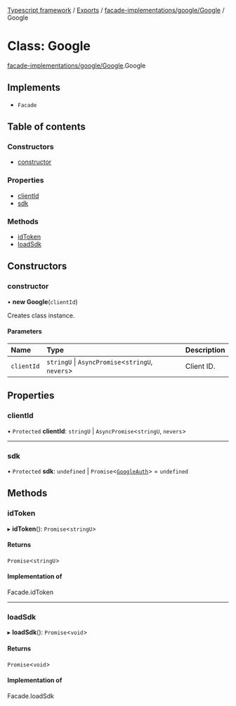 [Typescript framework](../index.md) / [Exports](../modules.md) / [facade-implementations/google/Google](../modules/facade_implementations_google_Google.md) / Google

# Class: Google

[facade-implementations/google/Google](../modules/facade_implementations_google_Google.md).Google

## Implements

- `Facade`

## Table of contents

### Constructors

- [constructor](facade_implementations_google_Google.Google.md#constructor)

### Properties

- [clientId](facade_implementations_google_Google.Google.md#clientid)
- [sdk](facade_implementations_google_Google.Google.md#sdk)

### Methods

- [idToken](facade_implementations_google_Google.Google.md#idtoken)
- [loadSdk](facade_implementations_google_Google.Google.md#loadsdk)

## Constructors

### constructor

• **new Google**(`clientId`)

Creates class instance.

#### Parameters

| Name | Type | Description |
| :------ | :------ | :------ |
| `clientId` | `stringU` \| `AsyncPromise`<`stringU`, `nevers`\> | Client ID. |

## Properties

### clientId

• `Protected` **clientId**: `stringU` \| `AsyncPromise`<`stringU`, `nevers`\>

___

### sdk

• `Protected` **sdk**: `undefined` \| `Promise`<[`GoogleAuth`](../modules/facade_implementations_google_Google.md#googleauth)\> = `undefined`

## Methods

### idToken

▸ **idToken**(): `Promise`<`stringU`\>

#### Returns

`Promise`<`stringU`\>

#### Implementation of

Facade.idToken

___

### loadSdk

▸ **loadSdk**(): `Promise`<`void`\>

#### Returns

`Promise`<`void`\>

#### Implementation of

Facade.loadSdk
